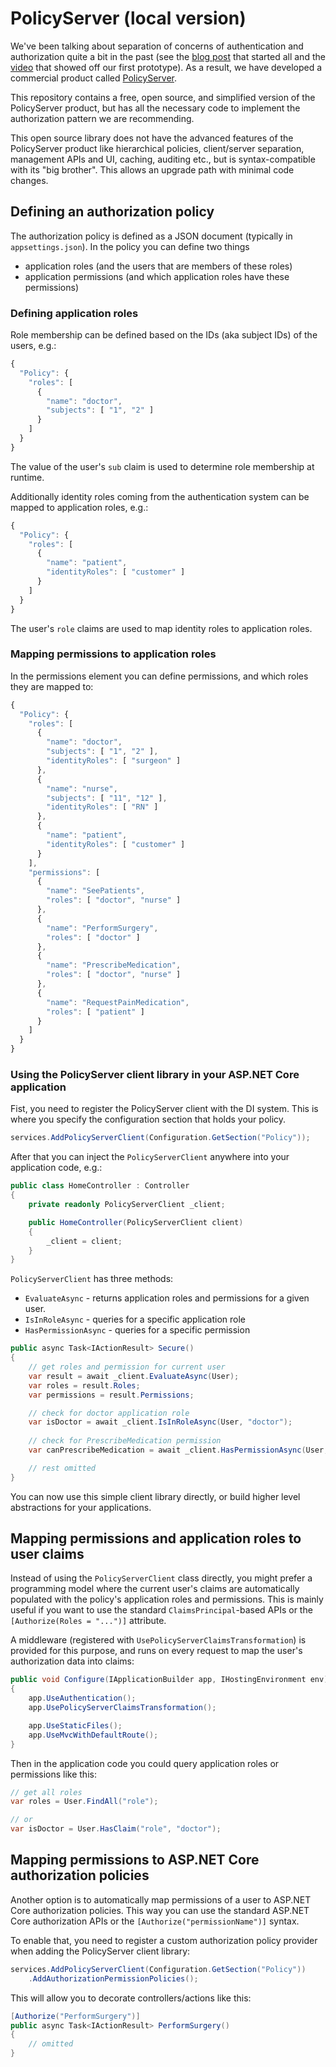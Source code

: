 # PolicyServer (local version)
We've been talking about separation of concerns of authentication and authorization quite a bit in the past (see the [blog post](https://leastprivilege.com/2016/12/16/identity-vs-permissions/) that started all and the [video](https://vimeo.com/223982185) that showed off our first prototype).
As a result, we have developed a commercial product called [PolicyServer](http://solliance.net/products/policyserver).

This repository contains a free, open source, and simplified version of the PolicyServer product, but has all the necessary code to implement the authorization pattern we are recommending.

This open source library does not have the advanced features of the PolicyServer product like hierarchical policies, client/server separation, management APIs and UI, caching, auditing etc., but is syntax-compatible with its "big brother". This allows an upgrade path with minimal code changes.

## Defining an authorization policy
The authorization policy is defined as a JSON document (typically in `appsettings.json`). In the policy you can define two things

* application roles (and the users that are members of these roles)
* application permissions (and which application roles have these permissions)

### Defining application roles
Role membership can be defined based on the IDs (aka subject IDs) of the users, e.g.:

```javascript
{
  "Policy": {
    "roles": [
      {
        "name": "doctor",
        "subjects": [ "1", "2" ]
      }
    ]
  }
}
```

The value of the user's `sub` claim is used to determine role membership at runtime.

Additionally identity roles coming from the authentication system can be mapped to application roles, e.g.:

```javascript
{
  "Policy": {
    "roles": [
      {
        "name": "patient",
        "identityRoles": [ "customer" ]
      }
    ]
  }
}
```

The user's `role` claims are used to map identity roles to application roles.

### Mapping permissions to application roles
In the permissions element you can define permissions, and which roles they are mapped to:

```javascript
{
  "Policy": {
    "roles": [
      {
        "name": "doctor",
        "subjects": [ "1", "2" ],
        "identityRoles": [ "surgeon" ]
      },
      {
        "name": "nurse",
        "subjects": [ "11", "12" ],
        "identityRoles": [ "RN" ]
      },
      {
        "name": "patient",
        "identityRoles": [ "customer" ]
      }
    ],
    "permissions": [
      {
        "name": "SeePatients",
        "roles": [ "doctor", "nurse" ]
      },
      {
        "name": "PerformSurgery",
        "roles": [ "doctor" ]
      },
      {
        "name": "PrescribeMedication",
        "roles": [ "doctor", "nurse" ]
      },
      {
        "name": "RequestPainMedication",
        "roles": [ "patient" ]
      }
    ]
  }
}
```

### Using the PolicyServer client library in your ASP.NET Core application
Fist, you need to register the PolicyServer client with the DI system. This is where you specify the configuration section that holds your policy.

```csharp
services.AddPolicyServerClient(Configuration.GetSection("Policy"));
```

After that you can inject the `PolicyServerClient` anywhere into your application code, e.g.:

```csharp
public class HomeController : Controller
{
    private readonly PolicyServerClient _client;

    public HomeController(PolicyServerClient client)
    {
        _client = client;
    }
}
```

`PolicyServerClient` has three methods:

* `EvaluateAsync` - returns application roles and permissions for a given user.
* `IsInRoleAsync` - queries for a specific application role
* `HasPermissionAsync` - queries for a specific permission

```csharp
public async Task<IActionResult> Secure()
{
    // get roles and permission for current user
    var result = await _client.EvaluateAsync(User);
    var roles = result.Roles;
    var permissions = result.Permissions;

    // check for doctor application role
    var isDoctor = await _client.IsInRoleAsync(User, "doctor");
    
    // check for PrescribeMedication permission
    var canPrescribeMedication = await _client.HasPermissionAsync(User, "PrescribeMedication");

    // rest omitted
}
```

You can now use this simple client library directly, or build higher level abstractions for your applications.

## Mapping permissions and application roles to user claims
Instead of using the `PolicyServerClient` class directly, you might prefer a programming model where the current user's claims are automatically populated with the policy's application roles and permissions. This is mainly useful if you want to use the standard `ClaimsPrincipal`-based APIs or the `[Authorize(Roles = "...")]` attribute.

A middleware (registered with `UsePolicyServerClaimsTransformation`) is provided for this purpose, and runs on every request to map the user's authorization data into claims:

```csharp
public void Configure(IApplicationBuilder app, IHostingEnvironment env)
{
    app.UseAuthentication();
    app.UsePolicyServerClaimsTransformation();

    app.UseStaticFiles();
    app.UseMvcWithDefaultRoute();
}
```

Then in the application code you could query application roles or permissions like this:

```csharp
// get all roles
var roles = User.FindAll("role");

// or
var isDoctor = User.HasClaim("role", "doctor");
```

## Mapping permissions to ASP.NET Core authorization policies
Another option is to automatically map permissions of a user to ASP.NET Core authorization policies.
This way you can use the standard ASP.NET Core authorization APIs or the `[Authorize("permissionName")]` syntax.

To enable that, you need to register a custom authorization policy provider when adding the PolicyServer client library:

```csharp
services.AddPolicyServerClient(Configuration.GetSection("Policy"))
    .AddAuthorizationPermissionPolicies();
```

This will allow you to decorate controllers/actions like this:

```csharp
[Authorize("PerformSurgery")]
public async Task<IActionResult> PerformSurgery()
{
    // omitted
}
```
